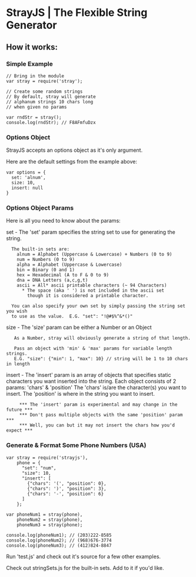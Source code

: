 # StrayJS | The Flexible String Generator

## How it works:


### Simple Example
```
// Bring in the module
var stray = require('stray');

// Create some random strings
// By default, stray will generate
// alphanum strings 10 chars long
// when given no params

var rndStr = stray();
console.log(rndStr); // F8AFmfuDzx
```

### Options Object

StrayJS accepts an options object as it's only argument.

Here are the default settings from the example above:

```
var options = {
  set: 'alnum',
  size: 10,
  insert: null
}
```

### Options Object Params

Here is all you need to know about the params:

set - The 'set' param specifies the string set to use for generating the string.
      
      The built-in sets are:
        alnum = Alphabet (Uppercase & Lowercase) + Numbers (0 to 9)
        num = Numbers (0 to 9)
        alpha = Alphabet (Uppercase & Lowercase)
        bin = Binary (0 and 1)
        hex = Hexadecimal (A to F & 0 to 9)
        dna = DNA Letters (a,c,g,t)
        ascii = All* ascii printable characters (~ 94 Characters)
          * The space (aka ' ') is not included in the ascii set
            though it is considered a printable character.

      You can also specify your own set by simply passing the string set you wish
      to use as the value.  E.G. "set": "!@#$%^&*()"

size - The 'size' param can be either a Number or an Object
      
       As a Number, stray will obviously generate a string of that length.

       Pass an object with 'min' & 'max' params for variable length strings.
       E.G. "size": {"min": 1, "max": 10} // string will be 1 to 10 chars in length

insert - The 'insert' param is an array of objects that specifies
         static characters you want inserted into the string.
         Each object consists of 2 params: 'chars' & 'position'
         The 'chars' is/are the character(s) you want to insert.
         The 'position' is where in the string you want to insert.

         *** The 'insert' param is experimental and may change in the future ***
         *** Don't pass multiple objects with the same 'position' param ***
         *** Well, you can but it may not insert the chars how you'd expect ***

### Generate & Format Some Phone Numbers (USA)
```
var stray = require('strayjs'),
    phone = {
      "set": "num",
      "size": 10,
      "insert": [
        {"chars": '(', "position": 0},
        {"chars": ')', "position": 3},
        {"chars": '-', "position": 6}
      ]
    };

var phoneNum1 = stray(phone),
    phoneNum2 = stray(phone),
    phoneNum3 = stray(phone);

console.log(phoneNum1); // (203)222-8585
console.log(phoneNum2); // (968)676-3774
console.log(phoneNum3); // (412)824-8847
```

Run 'test.js' and check out it's source for a few other examples.

Check out stringSets.js for the built-in sets.  Add to it if you'd like.